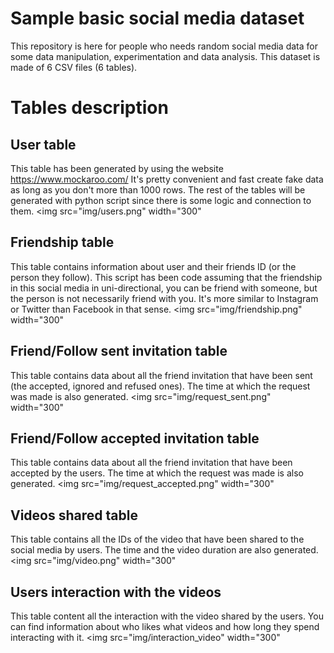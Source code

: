 # Sample basic social media dataset
This repository is here for people who needs random social media data for some data manipulation, experimentation and data analysis.
This dataset is made of 6 CSV files (6 tables).

# Tables description

## User table
This table has been generated by using the website https://www.mockaroo.com/
It's pretty convenient and fast create fake data as long as you don't more than 1000 rows.
The rest of the tables will be generated with python script since there is some logic and connection to them.
<img src="img/users.png" width="300"

## Friendship table
This table contains information about user and their friends ID (or the person they follow). 
This script has been code assuming that the friendship in this social media in uni-directional, you can be friend with someone, but the person is not necessarily friend with you. It's more similar to Instagram or Twitter than Facebook in that sense.
<img src="img/friendship.png" width="300"

## Friend/Follow sent invitation table
This table contains data about all the friend invitation that have been sent (the accepted, ignored and refused ones).
The time at which the request was made is also generated.
<img src="img/request_sent.png" width="300"

## Friend/Follow accepted invitation table
This table contains data about all the friend invitation that have been accepted by the users.
The time at which the request was made is also generated.
<img src="img/request_accepted.png" width="300"

## Videos shared table
This table contains all the IDs of the video that have been shared to the social media by users. 
The time and the video duration are also generated.
<img src="img/video.png" width="300"

## Users interaction with the videos
This table content all the interaction with the video shared by the users. You can find information about who likes what videos and how long they spend interacting with it.
<img src="img/interaction_video" width="300"
